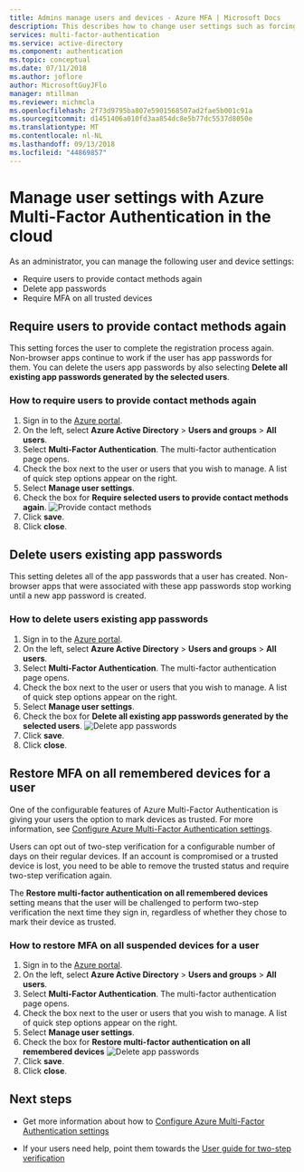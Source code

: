 ```yaml
---
title: Admins manage users and devices - Azure MFA | Microsoft Docs
description: This describes how to change user settings such as forcing the users to do the proof-up process again.
services: multi-factor-authentication
ms.service: active-directory
ms.component: authentication
ms.topic: conceptual
ms.date: 07/11/2018
ms.author: joflore
author: MicrosoftGuyJFlo
manager: mtillman
ms.reviewer: michmcla
ms.openlocfilehash: 2f73d9795ba807e5901568507ad2fae5b001c91a
ms.sourcegitcommit: d1451406a010fd3aa854dc8e5b77dc5537d8050e
ms.translationtype: MT
ms.contentlocale: nl-NL
ms.lasthandoff: 09/13/2018
ms.locfileid: "44869857"
---
```

# <a name="manage-user-settings-with-azure-multi-factor-authentication-in-the-cloud"></a>Manage user settings with Azure Multi-Factor Authentication in the cloud

As an administrator, you can manage the following user and device settings:

* Require users to provide contact methods again
* Delete app passwords
* Require MFA on all trusted devices 

## <a name="require-users-to-provide-contact-methods-again"></a>Require users to provide contact methods again
This setting forces the user to complete the registration process again. Non-browser apps continue to work if the user has app passwords for them.  You can delete the users app passwords by also selecting **Delete all existing app passwords generated by the selected users**.

### <a name="how-to-require-users-to-provide-contact-methods-again"></a>How to require users to provide contact methods again
1. Sign in to the [Azure portal](https://portal.azure.com).
2. On the left, select **Azure Active Directory** > **Users and groups** > **All users**.
3. Select **Multi-Factor Authentication**. The multi-factor authentication page opens. 
4. Check the box next to the user or users that you wish to manage. A list of quick step options appear on the right. 
5. Select **Manage user settings**.
6. Check the box for **Require selected users to provide contact methods again**.
   ![Provide contact methods](./media/howto-mfa-userdevicesettings/reproofup.png)
7. Click **save**.
8. Click **close**.

## <a name="delete-users-existing-app-passwords"></a>Delete users existing app passwords
This setting deletes all of the app passwords that a user has created. Non-browser apps that were associated with these app passwords stop working until a new app password is created.

### <a name="how-to-delete-users-existing-app-passwords"></a>How to delete users existing app passwords
1. Sign in to the [Azure portal](https://portal.azure.com).
2. On the left, select **Azure Active Directory** > **Users and groups** > **All users**.
3. Select **Multi-Factor Authentication**. The multi-factor authentication page opens. 
6. Check the box next to the user or users that you wish to manage. A list of quick step options appear on the right. 
7. Select **Manage user settings**.
8. Check the box for **Delete all existing app passwords generated by the selected users**.
   ![Delete app passwords](./media/howto-mfa-userdevicesettings/deleteapppasswords.png)
9. Click **save**.
10. Click **close**.

## <a name="restore-mfa-on-all-remembered-devices-for-a-user"></a>Restore MFA on all remembered devices for a user
One of the configurable features of Azure Multi-Factor Authentication is giving your users the option to mark devices as trusted. For more information, see [Configure Azure Multi-Factor Authentication settings](howto-mfa-mfasettings.md#remember-multi-factor-authentication-for-devices-that-users-trust).

Users can opt out of two-step verification for a configurable number of days on their regular devices. If an account is compromised or a trusted device is lost, you need to be able to remove the trusted status and require two-step verification again.

The **Restore multi-factor authentication on all remembered devices** setting means that the user will be challenged to perform two-step verification the next time they sign in, regardless of whether they chose to mark their device as trusted. 

### <a name="how-to-restore-mfa-on-all-suspended-devices-for-a-user"></a>How to restore MFA on all suspended devices for a user
1. Sign in to the [Azure portal](https://portal.azure.com).
2. On the left, select **Azure Active Directory** > **Users and groups** > **All users**.
3. Select **Multi-Factor Authentication**. The multi-factor authentication page opens. 
6. Check the box next to the user or users that you wish to manage. A list of quick step options appear on the right. 
7. Select **Manage user settings**.
8. Check the box for **Restore multi-factor authentication on all remembered devices**
   ![Delete app passwords](./media/howto-mfa-userdevicesettings/rememberdevices.png)
9. Click **save**.
10. Click **close**.

## <a name="next-steps"></a>Next steps

- Get more information about how to [Configure Azure Multi-Factor Authentication settings](howto-mfa-mfasettings.md)

- If your users need help, point them towards the [User guide for two-step verification](../user-help/multi-factor-authentication-end-user.md)
